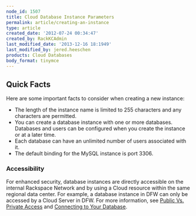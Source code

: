 ```yaml
---
node_id: 1507
title: Cloud Database Instance Parameters
permalink: article/creating-an-instance
type: article
created_date: '2012-07-24 00:34:47'
created_by: RackKCAdmin
last_modified_date: '2013-12-16 18:1949'
last_modified_by: jered.heeschen
products: Cloud Databases
body_format: tinymce
---
```


Quick Facts
-----------

Here are some important facts to consider when creating a new instance:

-   The length of the instance name is limited to 255 characters and any
    characters are permitted.
-   You can create a database instance with one or more databases.
    Databases and users can be configured when you create the instance
    or at a later time.
-   Each database can have an unlimited number of users associated with
    it.
-   The default binding for the MySQL instance is port 3306.

### Accessibility

For enhanced security, database instances are directly accessible on the
internal Rackspace Network and by using a Cloud resource within the same
regional data center. For example, a database instance in DFW can only
be accessed by a Cloud Server in DFW. For more information, see [Public
Vs. Private Access](http://www.rackspace.com/knowledge_center/node/2411)
and [Connecting to Your
Database](http://www.rackspace.com/knowledge_center/node/2429).

